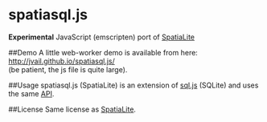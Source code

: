 # spatiasql.js
**Experimental** JavaScript (emscripten) port of [SpatiaLite](https://www.gaia-gis.it/fossil/libspatialite/index)

##Demo
A little web-worker demo is available from here: http://jvail.github.io/spatiasql.js/
<br>(be patient, the js file is quite large).

##Usage
spatiasql.js (SpatiaLite) is an extension of [sql.js](https://github.com/kripken/sql.js/) (SQLite) and uses the same [API](https://github.com/kripken/sql.js/#usage).

##License
Same license as [SpatiaLite](https://www.gaia-gis.it/fossil/libspatialite/index).
